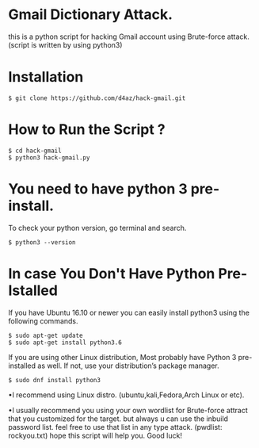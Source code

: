 # Gmail Dictionary Attack.

this is a python script for hacking Gmail account using Brute-force attack.
(script is written by using python3)


# Installation

    $ git clone https://github.com/d4az/hack-gmail.git


# How to Run the Script ? 

    $ cd hack-gmail
    $ python3 hack-gmail.py
         

# You need to have python 3 pre-install.
To check your python version, go terminal and search.

    $ python3 --version
    

# In case You Don't Have Python Pre-Istalled

If you have Ubuntu 16.10 or newer you can easily install python3 using the following commands. 

    $ sudo apt-get update
    $ sudo apt-get install python3.6
         
If you are using other Linux distribution, Most probably have Python 3 pre-installed as well. If not, use your
distribution’s package manager. 


    $ sudo dnf install python3



•I recommend using Linux distro. (ubuntu,kali,Fedora,Arch Linux or etc).


•I usually recommend you using your own wordlist for Brute-force attract that you customized for the target.
 but always u can use the inbuild password list. feel free to use that list in any type attack. (pwdlist: rockyou.txt) 
 hope this script will help you. Good luck!


         
        
